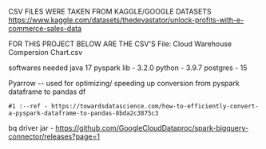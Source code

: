 CSV FILES WERE TAKEN FROM KAGGLE/GOOGLE DATASETS
    https://www.kaggle.com/datasets/thedevastator/unlock-profits-with-e-commerce-sales-data

FOR THIS PROJECT BELOW ARE THE CSV'S
    File: Cloud Warehouse Compersion Chart.csv

softwares needed
    java 17
    pyspark lib - 3.2.0
    python -  3.9.7
    postgres - 15

Pyarrow -- used for optimizing/ speeding up conversion from pyspark dataframe to pandas df

    #1 :--ref - https://towardsdatascience.com/how-to-efficiently-convert-a-pyspark-dataframe-to-pandas-8bda2c3875c3


bq driver jar - https://github.com/GoogleCloudDataproc/spark-bigquery-connector/releases?page=1